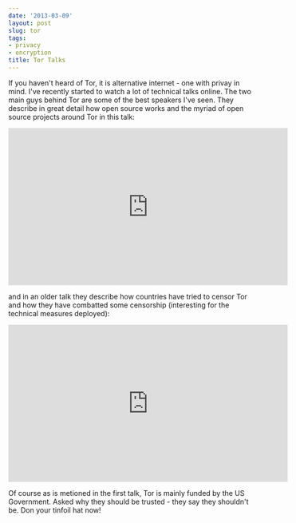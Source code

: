 ```yaml
---
date: '2013-03-09'
layout: post
slug: tor
tags:
- privacy
- encryption
title: Tor Talks
---
```


If you haven't heard of Tor, it is alternative internet - one with 
privay in mind. I've recently started to watch a lot of technical 
talks online. The two main guys behind Tor are some of the best 
speakers I've seen. They describe in great detail how open source 
works and the myriad of open source projects around Tor in this talk:

<iframe width="560" height="315" src="http://www.youtube.com/embed/bmj2w9HPPaE" frameborder="0" allowfullscreen></iframe>

and in an older talk they describe how countries have tried to censor
Tor and how they have combatted some censorship (interesting for the
technical measures deployed):

<iframe width="560" height="315" src="http://www.youtube.com/embed/GwMr8Xl7JMQ" frameborder="0" allowfullscreen></iframe>

Of course as is metioned in the first talk, Tor is mainly funded by the US 
Government. Asked why they should be trusted - they say they shouldn't be.
Don your tinfoil hat now!